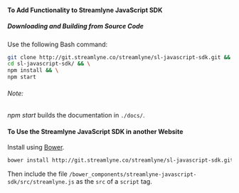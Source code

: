 #### To Add Functionality to Streamlyne JavaScript SDK

##### Downloading and Building from Source Code

Use the following Bash command:

```bash
git clone http://git.streamlyne.co/streamlyne/sl-javascript-sdk.git && \
cd sl-javascript-sdk/ && \
npm install && \
npm start
```

###### Note:
*npm start* builds the documentation in `./docs/`.

#### To Use the Streamlyne JavaScript SDK in another Website

Install using [Bower](http://bower.io/).

```bash
bower install http://git.streamlyne.co/streamlyne/sl-javascript-sdk.git --save
```

Then include the file `/bower_components/streamlyne-javascript-sdk/src/streamlyne.js` as the `src` of a `script` tag.

